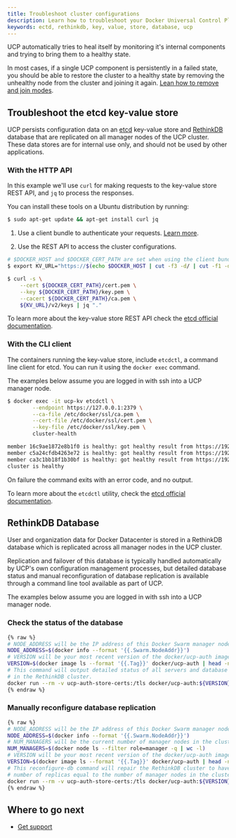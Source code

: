 ```yaml
---
title: Troubleshoot cluster configurations
description: Learn how to troubleshoot your Docker Universal Control Plane cluster.
keywords: ectd, rethinkdb, key, value, store, database, ucp
---
```

UCP automatically tries to heal itself by monitoring it's internal components and trying to bring them to a healthy state.

In most cases, if a single UCP component is persistently in a failed state, you should be able to restore the cluster to a healthy state by removing the unhealthy node from the cluster and joining it again. [Lean how to remove and join modes](../configure/scale-your-cluster.md).

## Troubleshoot the etcd key-value store

UCP persists configuration data on an [etcd](https://coreos.com/etcd/) key-value store and [RethinkDB](https://rethinkdb.com/) database that are replicated on all manager nodes of the UCP cluster. These data stores are for internal use only, and should not be used by other applications.

### With the HTTP API

In this example we'll use `curl` for making requests to the key-value store REST API, and `jq` to process the responses.

You can install these tools on a Ubuntu distribution by running:

```bash
$ sudo apt-get update && apt-get install curl jq
```

1. Use a client bundle to authenticate your requests. [Learn more](../../user/access-ucp/cli-based-access.md).

2. Use the REST API to access the cluster configurations.

```bash
# $DOCKER_HOST and $DOCKER_CERT_PATH are set when using the client bundle
$ export KV_URL="https://$(echo $DOCKER_HOST | cut -f3 -d/ | cut -f1 -d:):12379"

$ curl -s \
    --cert ${DOCKER_CERT_PATH}/cert.pem \
    --key ${DOCKER_CERT_PATH}/key.pem \
    --cacert ${DOCKER_CERT_PATH}/ca.pem \
    ${KV_URL}/v2/keys | jq "."
```

To learn more about the key-value store REST API check the [etcd official documentation](https://coreos.com/etcd/docs/latest/).

### With the CLI client

The containers running the key-value store, include `etcdctl`, a command line client for etcd. You can run it using the `docker exec` command.

The examples below assume you are logged in with ssh into a UCP manager node.

```bash
$ docker exec -it ucp-kv etcdctl \
        --endpoint https://127.0.0.1:2379 \
        --ca-file /etc/docker/ssl/ca.pem \
        --cert-file /etc/docker/ssl/cert.pem \
        --key-file /etc/docker/ssl/key.pem \
        cluster-health

member 16c9ae1872e8b1f0 is healthy: got healthy result from https://192.168.122.64:12379
member c5a24cfdb4263e72 is healthy: got healthy result from https://192.168.122.196:12379
member ca3c1bb18f1b30bf is healthy: got healthy result from https://192.168.122.223:12379
cluster is healthy
```

On failure the command exits with an error code, and no output.

To learn more about the `etcdctl` utility, check the [etcd official documentation](https://coreos.com/etcd/docs/latest/).

## RethinkDB Database

User and organization data for Docker Datacenter is stored in a RethinkDB database which is replicated across all manager nodes in the UCP cluster.

Replication and failover of this database is typically handled automatically by UCP's own configuration management processes, but detailed database status and manual reconfiguration of database replication is available through a command line tool available as part of UCP.

The examples below assume you are logged in with ssh into a UCP manager node.

### Check the status of the database

```bash
{% raw %}
# NODE_ADDRESS will be the IP address of this Docker Swarm manager node
NODE_ADDRESS=$(docker info --format '{{.Swarm.NodeAddr}}')
# VERSION will be your most recent version of the docker/ucp-auth image
VERSION=$(docker image ls --format '{{.Tag}}' docker/ucp-auth | head -n 1)
# This command will output detailed status of all servers and database tables
# in the RethinkDB cluster.
docker run --rm -v ucp-auth-store-certs:/tls docker/ucp-auth:${VERSION} --db-addr=${NODE_ADDRESS}:12383 db-status
{% endraw %}
```

### Manually reconfigure database replication

```bash
{% raw %}
# NODE_ADDRESS will be the IP address of this Docker Swarm manager node
NODE_ADDRESS=$(docker info --format '{{.Swarm.NodeAddr}}')
# NUM_MANAGERS will be the current number of manager nodes in the cluster
NUM_MANAGERS=$(docker node ls --filter role=manager -q | wc -l)
# VERSION will be your most recent version of the docker/ucp-auth image
VERSION=$(docker image ls --format '{{.Tag}}' docker/ucp-auth | head -n 1)
# This reconfigure-db command will repair the RethinkDB cluster to have a
# number of replicas equal to the number of manager nodes in the cluster.
docker run --rm -v ucp-auth-store-certs:/tls docker/ucp-auth:${VERSION} --db-addr=${NODE_ADDRESS}:12383 --debug reconfigure-db --num-replicas ${NUM_MANAGERS} --emergency-repair
{% endraw %}
```

## Where to go next

* [Get support](../../get-support.md)